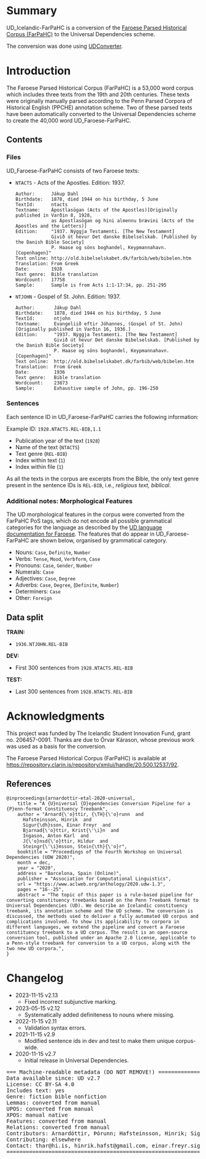 # Summary

UD_Icelandic-FarPaHC is a conversion of the [Faroese Parsed Historical Corpus (FarPaHC)](https://github.com/einarfs/farpahc) to the Universal Dependencies scheme.

The conversion was done using [UDConverter](https://github.com/thorunna/UDConverter).

# Introduction

The Faroese Parsed Historical Corpus (FarPaHC) is a 53,000 word corpus which includes three texts from the 19th and 20th centuries. These texts were originally manually parsed according to the Penn Parsed Corpora of Historical English (PPCHE) annotation scheme. Two of these parsed texts have been automatically converted to the Universal Dependencies scheme to create the 40,000 word UD_Faroese-FarPaHC.

## Contents

### Files

UD_Faroese-FarPaHC consists of two Faroese texts:

- `NTACTS` -  Acts of the Apostles. Edition: 1937.

      Author:      Jákup Dahl
      Birthdate:   1878, died 1944 on his birthday, 5 June
      TextId:      ntacts
      Textname:    Ápostlasögan (Acts of the Apostles)[Originally published in Varðin 8, 1928, 
                   as Ápostlasögan og hini almennu brævini (Acts of the Apostles and the Letters)]
      Edition:     "1937. Nýggja Testamenti. [The New Testament]
                   Givið út hevur Det danske Bibelselskab. [Published by the Danish Bible Society]
                   P. Haase og söns boghandel, Keypmannahavn. [Copenhagen]"
      Text online: http://old.bibelselskabet.dk/farbib/web/bibelen.htm
      Translation: From Greek
      Date:        1928
      Text genre:  Bible translation
      Wordcount:   17758 
      Sample:      Sample is from Acts 1:1-17:34, pp. 251-295

- `NTJOHN` - Gospel of St. John. Edition: 1937.

	  Author:       Jákup Dahl
	  Birthdate:    1878, died 1944 on his birthday, 5 June
	  TextId:       ntjohn
	  Textname:     Evangeliið eftir Jóhannes, (Gospel of St. John) [Originally published in Varðin 16, 1936.]
	  Edition:      "1937. Nýggja Testamenti. [The New Testament] 
	                Givið út hevur Det danske Bibelselskab. [Published by the Danish Bible Society] 
	                P. Haase og söns boghandel, Keypmannahavn. [Copenhagen]"
	  Text online:  http://old.bibelselskabet.dk/farbib/web/bibelen.htm
	  Translation:  From Greek
	  Date:         1936
	  Text genre:   Bible translation
	  Wordcount:    23873
	  Sample:       Exhaustive sample of John, pp. 196-250
    
### Sentences

Each sentence ID in UD_Faroese-FarPaHC  carries the following information:

Example ID: `1928.NTACTS.REL-BIB,1.1`

- Publication year of the text (`1928`)
- Name of the text (`NTACTS`)
- Text genre (`REL-BIB`)
- Index within text (`1`)
- Index within file (`1`)

As all the texts in the corpus are excerpts from the Bible, the only text genre present in the sentence IDs is `REL-BIB`, i.e., _religious text, biblical_.

### Additional notes: Morphological Features

The UD morphological features in the corpus were converted from the FarPaHC PoS tags, which do not encode all possible grammatical categories for the language as described by the [UD language documentation for Faroese](https://universaldependencies.org/is/index.html). The features that do appear in UD_Faroese-FarPaHC are shown below, organised by grammatical category.

- Nouns: `Case`, `Definite`, `Number`
- Verbs: `Tense`, `Mood`, `Verbform`, `Case`
- Pronouns: `Case`, `Gender`, `Number`
- Numerals: `Case`
- Adjectives: `Case`, `Degree`
- Adverbs: `Case`, `Degree`, (`Definite`, `Number`)
- Determiners: `Case`
- Other: `Foreign`

## Data split

**TRAIN:**
- `1936.NTJOHN.REL-BIB`

**DEV:**
- First 300 sentences from `1928.NTACTS.REL-BIB`

**TEST:**
- Last 300 sentences from `1928.NTACTS.REL-BIB`

# Acknowledgments

This project was funded by The Icelandic Student Innovation Fund, grant no. 206457-0091. Thanks are due to Örvar Kárason, whose previous work was used as a basis for the conversion.

The Faroese Parsed Historical Corpus (FarPaHC) is available at https://repository.clarin.is/repository/xmlui/handle/20.500.12537/92.

## References

```
@inproceedings{arnardottir-etal-2020-universal,
    title = "A {U}niversal {D}ependencies Conversion Pipeline for a {P}enn-format Constituency Treebank",
    author = "Arnard{\'o}ttir, {\TH}{\'o}runn  and
      Hafsteinsson, Hinrik  and
      Sigur{\dh}sson, Einar Freyr  and
      Bjarnad{\'o}ttir, Krist{\'\i}n  and
      Ingason, Anton Karl  and
      J{\'o}nsd{\'o}ttir, Hildur  and
      Steingr{\'\i}msson, Stein{\th}{\'o}r",
    booktitle = "Proceedings of the Fourth Workshop on Universal Dependencies (UDW 2020)",
    month = dec,
    year = "2020",
    address = "Barcelona, Spain (Online)",
    publisher = "Association for Computational Linguistics",
    url = "https://www.aclweb.org/anthology/2020.udw-1.3",
    pages = "16--25",
    abstract = "The topic of this paper is a rule-based pipeline for converting constituency treebanks based on the Penn Treebank format to Universal Dependencies (UD). We describe an Icelandic constituency treebank, its annotation scheme and the UD scheme. The conversion is discussed, the methods used to deliver a fully automated UD corpus and complications involved. To show its applicability to corpora in different languages, we extend the pipeline and convert a Faroese constituency treebank to a UD corpus. The result is an open-source conversion tool, published under an Apache 2.0 license, applicable to a Penn-style treebank for conversion to a UD corpus, along with the two new UD corpora.",
}
```

# Changelog

* 2023-11-15 v2.13
  * Fixed incorrect subjunctive marking.
* 2023-05-15 v2.12
  * Systematically added definiteness to nouns where missing.
* 2022-11-15 v2.11
  * Validation syntax errors.
* 2021-11-15 v2.9
  * Modified sentence ids in dev and test to make them unique corpus-wide.
* 2020-11-15 v2.7
  * Initial release in Universal Dependencies.


<pre>
=== Machine-readable metadata (DO NOT REMOVE!) ================================
Data available since: UD v2.7
License: CC BY-SA 4.0
Includes text: yes
Genre: fiction bible nonfiction
Lemmas: converted from manual
UPOS: converted from manual
XPOS: manual native
Features: converted from manual
Relations: converted from manual
Contributors: Arnardóttir, Þórunn; Hafsteinsson, Hinrik; Sigurðsson, Einar Freyr; Ingason, Anton Karl; Rögnvaldsson, Eiríkur; Wallenberg, Joel C.
Contributing: elsewhere
Contact: thar@hi.is, hinrik.hafst@gmail.com, einar.freyr.sigurdsson@arnastofnun.is
===============================================================================
</pre>
